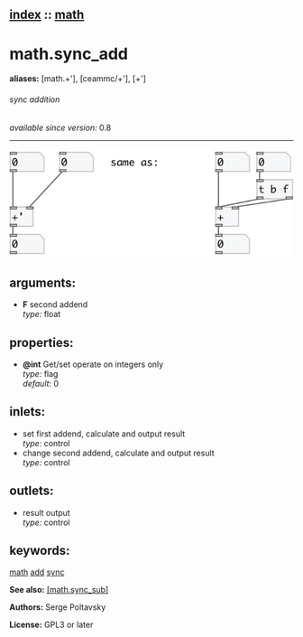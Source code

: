 [index](index.html) :: [math](category_math.html)
---

# math.sync_add
**aliases:** [math.+&#39;], [ceammc/+&#39;], [+&#39;]


###### sync addition

*available since version:* 0.8

---




[![example](../examples/img/math.sync_add.jpg)](../examples/pd/math.sync_add.pd)



## arguments:

* **F**
second addend<br>
_type:_ float<br>





## properties:

* **@int** 
Get/set operate on integers only<br>
_type:_ flag<br>
_default:_ 0<br>



## inlets:

* set first addend, calculate and output result<br>
_type:_ control
* change second addend, calculate and output result<br>
_type:_ control



## outlets:

* result output<br>
_type:_ control



## keywords:

[math](keywords/math.html)
[add](keywords/add.html)
[sync](keywords/sync.html)



**See also:**
[\[math.sync_sub\]](math.sync_sub.html)




**Authors:** Serge Poltavsky




**License:** GPL3 or later






